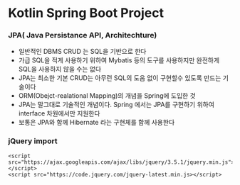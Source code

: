 # Kotlin Spring Boot Project

### JPA( Java Persistance API, Architechture)
* 일반적인 DBMS CRUD 는 SQL을 기반으로 한다 
* 가급 SQL을 적게 사용하기 위하여 Mybatis 등의 도구를 사용하지만 완전하게 SQL을 사용하지 않을 수는 없다
* JPA는 최소한 기본 CRUD는 아무런 SQL의 도움 없이 구현할수 있도록 만드는 기술이다
* ORM(Obejct-realational Mapping)의 개념을 Spring에 도입한 것
* JPA는 말그대로 기술적인 개념이다. Spring 에서는 JPA를 구현하기 위하여 interface 차원에서만 지원한다
* 보통은 JPA와 함께 Hibernate 라는 구현체를 함께 사용한다 

### jQuery import
    <script src="https://ajax.googleapis.com/ajax/libs/jquery/3.5.1/jquery.min.js"></script>
    <script src="https://code.jquery.com/jquery-latest.min.js></script>